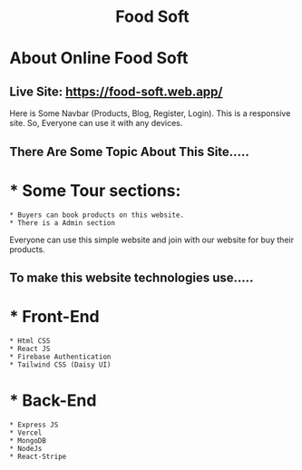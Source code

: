 <h1 align="center">Food Soft</h1>

#  About Online Food Soft
## Live Site: https://food-soft.web.app/


Here is Some Navbar (Products, Blog, Register, Login).
This is a responsive  site. 
So, Everyone can use it with any devices.


## There Are Some Topic About This Site.....

# *  Some Tour sections:
    * Buyers can book products on this website.
    * There is a Admin section 
  

Everyone can use this simple website and join with our website for buy their products.
## To make this website technologies use.....

# *  Front-End
    * Html CSS
    * React JS
    * Firebase Authentication
    * Tailwind CSS (Daisy UI)
    
# *  Back-End
    * Express JS
    * Vercel 
    * MongoDB
    * NodeJs
    * React-Stripe

